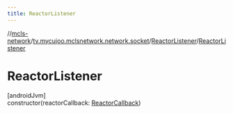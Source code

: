 ```yaml
---
title: ReactorListener
---
```

//[mcls-network](../../../index.html)/[tv.mycujoo.mclsnetwork.network.socket](../index.html)/[ReactorListener](index.html)/[ReactorListener](-reactor-listener.html)



# ReactorListener



[androidJvm]\
constructor(reactorCallback: [ReactorCallback](../-reactor-callback/index.html))




